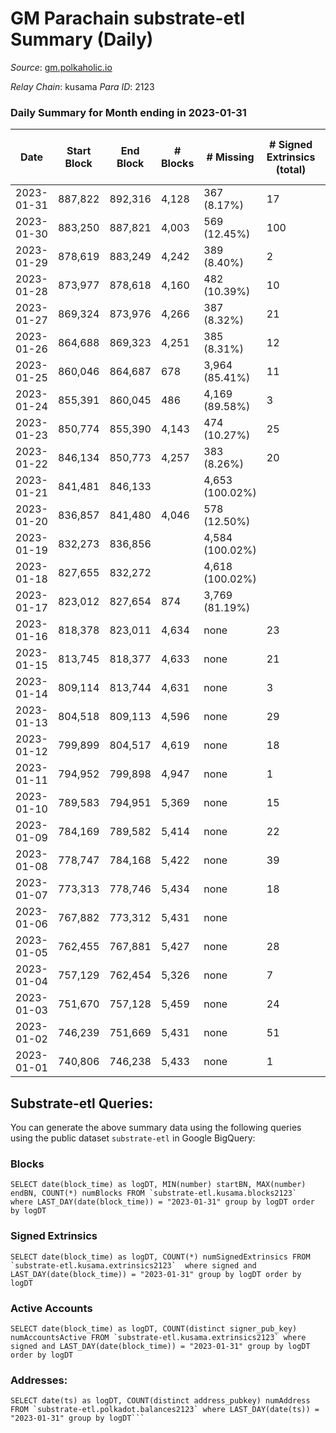 # GM Parachain substrate-etl Summary (Daily)

_Source_: [gm.polkaholic.io](https://gm.polkaholic.io)

*Relay Chain*: kusama
*Para ID*: 2123



### Daily Summary for Month ending in 2023-01-31


| Date | Start Block | End Block | # Blocks | # Missing | # Signed Extrinsics (total) | # Active Accounts | # Addresses with Balances | # Events | # Transfers | # XCM Transfers In | # XCM Transfers Out |
| ---- | ----------- | --------- | -------- | --------- | --------------------------- | ----------------- | ------------------------- | -------- | ----------- | ------------------ | ------------------- |
| 2023-01-31 | 887,822 | 892,316 | 4,128 | 367 (8.17%) | 17 | 6 | 9,100 | 8,712 | 315  |   |   |
| 2023-01-30 | 883,250 | 887,821 | 4,003 | 569 (12.45%) | 100 | 5 | 9,100 | 10,070 | 905  |   |   |
| 2023-01-29 | 878,619 | 883,249 | 4,242 | 389 (8.40%) | 2 | 1 | 9,100 | 8,544 | 36  |   |   |
| 2023-01-28 | 873,977 | 878,618 | 4,160 | 482 (10.39%) | 10 | 5 | 9,100 | 8,802 | 293  |   |   |
| 2023-01-27 | 869,324 | 873,976 | 4,266 | 387 (8.32%) | 21 | 4 | 9,100 | 8,997 | 269  |   |   |
| 2023-01-26 | 864,688 | 869,323 | 4,251 | 385 (8.31%) | 12 | 2 | 9,100 | 8,703 | 98  |   |   |
| 2023-01-25 | 860,046 | 864,687 | 678 | 3,964 (85.41%) | 11 | 2 | 9,100 | 1,604 | 141  |   |   |
| 2023-01-24 | 855,391 | 860,045 | 486 | 4,169 (89.58%) | 3 | 1 | 9,100 | 1,062 | 66  |   |   |
| 2023-01-23 | 850,774 | 855,390 | 4,143 | 474 (10.27%) | 25 | 5 | 9,100 | 9,185 | 456  |   |   |
| 2023-01-22 | 846,134 | 850,773 | 4,257 | 383 (8.26%) | 20 | 2 | 9,100 | 9,016 | 267  |   |   |
| 2023-01-21 | 841,481 | 846,133 |  | 4,653 (100.02%) |  |  | 9,100 |  |   |   |   |
| 2023-01-20 | 836,857 | 841,480 | 4,046 | 578 (12.50%) |  |  | 9,100 |  |   |   |   |
| 2023-01-19 | 832,273 | 836,856 |  | 4,584 (100.02%) |  |  | 9,100 |  |   |   |   |
| 2023-01-18 | 827,655 | 832,272 |  | 4,618 (100.02%) |  |  | 9,100 |  |   |   |   |
| 2023-01-17 | 823,012 | 827,654 | 874 | 3,769 (81.19%) |  |  | 9,100 | 1,750 |   |   |   |
| 2023-01-16 | 818,378 | 823,011 | 4,634 | none  | 23 | 5 | 9,100 | 9,958 | 413  |   |   |
| 2023-01-15 | 813,745 | 818,377 | 4,633 | none  | 21 | 5 | 9,100 | 9,842 | 362  |   |   |
| 2023-01-14 | 809,114 | 813,744 | 4,631 | none  | 3 | 2 | 9,100 | 9,419 | 80  |   |   |
| 2023-01-13 | 804,518 | 809,113 | 4,596 | none  | 29 | 6 | 9,100 | 10,111 | 451  |   |   |
| 2023-01-12 | 799,899 | 804,517 | 4,619 | none  | 18 | 6 | 9,100 | 10,033 | 346  |   |   |
| 2023-01-11 | 794,952 | 799,898 | 4,947 | none  | 1 | 1 | 9,099 | 9,962 | 42  |   |   |
| 2023-01-10 | 789,583 | 794,951 | 5,369 | none  | 15 | 6 | 9,099 | 11,395 | 333  |   |   |
| 2023-01-09 | 784,169 | 789,582 | 5,414 | none  | 22 | 9 | 9,098 | 11,544 | 408  |   |   |
| 2023-01-08 | 778,747 | 784,168 | 5,422 | none  | 39 | 7 | 9,098 | 11,829 | 515  |   |   |
| 2023-01-07 | 773,313 | 778,746 | 5,434 | none  | 18 | 4 | 9,098 | 11,639 | 410  |   |   |
| 2023-01-06 | 767,882 | 773,312 | 5,431 | none  |  |  | 9,098 | 10,873 |   |   |   |
| 2023-01-05 | 762,455 | 767,881 | 5,427 | none  | 28 | 4 | 9,098 | 12,177 | 773  |   |   |
| 2023-01-04 | 757,129 | 762,454 | 5,326 | none  | 7 | 5 | 9,098 | 10,888 | 159  |   |   |
| 2023-01-03 | 751,670 | 757,128 | 5,459 | none  | 24 | 9 | 9,098 | 11,641 | 444  |   |   |
| 2023-01-02 | 746,239 | 751,669 | 5,431 | none  | 51 | 5 | 9,097 | 12,119 | 715  |   |   |
| 2023-01-01 | 740,806 | 746,238 | 5,433 | none  | 1 | 1 | 9,097 | 10,925 | 35  |   |   |

## Substrate-etl Queries:
You can generate the above summary data using the following queries using the public dataset `substrate-etl` in Google BigQuery:


### Blocks
```
SELECT date(block_time) as logDT, MIN(number) startBN, MAX(number) endBN, COUNT(*) numBlocks FROM `substrate-etl.kusama.blocks2123`  where LAST_DAY(date(block_time)) = "2023-01-31" group by logDT order by logDT
```


### Signed Extrinsics
```
SELECT date(block_time) as logDT, COUNT(*) numSignedExtrinsics FROM `substrate-etl.kusama.extrinsics2123`  where signed and LAST_DAY(date(block_time)) = "2023-01-31" group by logDT order by logDT
```


### Active Accounts
```
SELECT date(block_time) as logDT, COUNT(distinct signer_pub_key) numAccountsActive FROM `substrate-etl.kusama.extrinsics2123` where signed and LAST_DAY(date(block_time)) = "2023-01-31" group by logDT order by logDT
```


### Addresses:
```
SELECT date(ts) as logDT, COUNT(distinct address_pubkey) numAddress FROM `substrate-etl.polkadot.balances2123` where LAST_DAY(date(ts)) = "2023-01-31" group by logDT```

